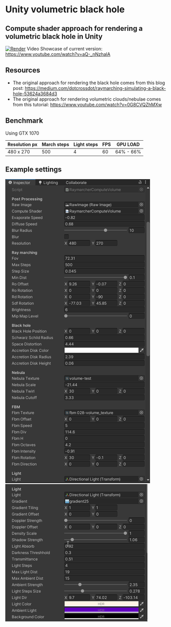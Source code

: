 # Unity volumetric black hole
## Compute shader approach for rendering a volumetric black hole in Unity

[![Render](https://img.youtube.com/vi/aQ-_nNzhalA/0.jpg)](https://www.youtube.com/watch?v=aQ-_nNzhalA)
Video Showcase of current version: https://www.youtube.com/watch?v=aQ-_nNzhalA

## Resources
- The original approach for rendering the black hole comes from this blog post: https://medium.com/dotcrossdot/raymarching-simulating-a-black-hole-53624a3684d3
- The original approach for rendering volumetric clouds/nebulae comes from this tutorial: https://www.youtube.com/watch?v=0G8CVQZhMXw


## Benchmark

Using GTX 1070 

Resolution px | March steps  | Light steps | FPS | GPU LOAD
-- | ------------- | ------------- | ------- | -- |
 480 x 270 | 500  | 4 | 60 | 64% - 66%


## Example settings

![Alt text](Screenshots/settings-1.png?raw=true "Example settings 1")
![Alt text](Screenshots/settings-2.png?raw=true "Example settings 2")

